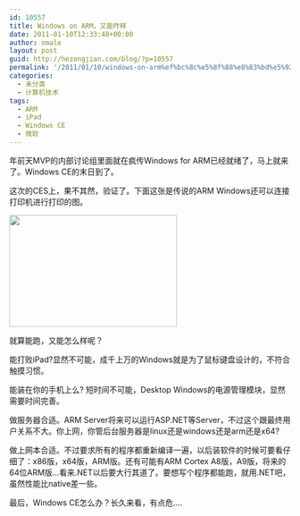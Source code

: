 ```yaml
---
id: 10557
title: Windows on ARM，又能咋样
date: 2011-01-10T12:33:48+00:00
author: omale
layout: post
guid: http://hezongjian.com/blog/?p=10557
permalink: '/2011/01/10/windows-on-arm%ef%bc%8c%e5%8f%88%e8%83%bd%e5%92%8b%e6%a0%b7/'
categories:
  - 未分类
  - 计算机技术
tags:
  - ARM
  - iPad
  - Windows CE
  - 微软
---
```

年前天MVP的内部讨论组里面就在疯传Windows for ARM已经就绪了，马上就来了。Windows CE的末日到了。

这次的CES上，果不其然，验证了。下面这张是传说的ARM Windows还可以连接打印机进行打印的图。

[<img alt="" class="aligncenter size-medium wp-image-10558" height="200" src="http://hezongjian.com/blog/wp-content/uploads/2011/01/ARMWindows-300x200.jpg" title="ARMWindows" width="300" />](http://hezongjian.com/blog/wp-content/uploads/2011/01/ARMWindows.jpg)

就算能跑，又能怎么样呢？

能打败iPad?显然不可能，成千上万的Windows就是为了鼠标键盘设计的，不符合触摸习惯。

能装在你的手机上么? 短时间不可能，Desktop Windows的电源管理模块，显然需要时间完善。

<meta charset="utf-8" />
做服务器合适。ARM Server将来可以运行ASP.NET等Server，不过这个跟最终用户关系不大。你上网，你管后台服务器是linux还是windows还是arm还是x64?

做上网本合适。不过要求所有的程序都重新编译一遍，以后装软件的时候可要看仔细了：x86版，x64版，ARM版。还有可能有ARM Cortex A8版，A9版，将来的64位ARM版&#8230;看来.NET以后要大行其道了。要想写个程序都能跑，就用.NET吧，虽然性能比native差一些。

最后，Windows CE怎么办？长久来看，有点危&#8230;.